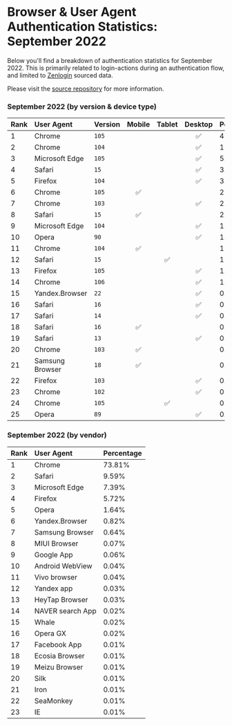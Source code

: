 # Browser & User Agent Authentication Statistics: September 2022

Below you'll find a breakdown of authentication statistics for
September 2022. This is primarily related to login-actions during an
authentication flow, and limited to <a href="https://zenlogin.co"/>Zenlogin</a>
sourced data.

Please visit the
<a href="https://github.com/zenlogin/browser-user-agent-authentication-statistics">source repository</a>
for more information.

### September 2022 (by version & device type)
| Rank | User Agent | Version | Mobile | Tablet | Desktop | Percentage |
| :--- | :--- | :--- | :---: | :---: | :---: | :--- |
| 1 | Chrome | `105` | | | ✅ | 45.91% |
| 2 | Chrome | `104` | | | ✅ | 17.5% |
| 3 | Microsoft Edge | `105` | | | ✅ | 5.77% |
| 4 | Safari | `15` | | | ✅ | 3.62% |
| 5 | Firefox | `104` | | | ✅ | 3.4% |
| 6 | Chrome | `105` | ✅ | | | 2.56% |
| 7 | Chrome | `103` | | | ✅ | 2.14% |
| 8 | Safari | `15` | ✅ | | | 2.04% |
| 9 | Microsoft Edge | `104` | | | ✅ | 1.43% |
| 10 | Opera | `90` | | | ✅ | 1.35% |
| 11 | Chrome | `104` | ✅ | | | 1.29% |
| 12 | Safari | `15` | | ✅ | | 1.23% |
| 13 | Firefox | `105` | | | ✅ | 1.2% |
| 14 | Chrome | `106` | | | ✅ | 1.17% |
| 15 | Yandex.Browser | `22` | | | ✅ | 0.76% |
| 16 | Safari | `16` | | | ✅ | 0.73% |
| 17 | Safari | `14` | | | ✅ | 0.67% |
| 18 | Safari | `16` | ✅ | | | 0.48% |
| 19 | Safari | `13` | | | ✅ | 0.47% |
| 20 | Chrome | `103` | ✅ | | | 0.42% |
| 21 | Samsung Browser | `18` | ✅ | | | 0.42% |
| 22 | Firefox | `103` | | | ✅ | 0.41% |
| 23 | Chrome | `102` | | | ✅ | 0.35% |
| 24 | Chrome | `105` | | ✅ | | 0.26% |
| 25 | Opera | `89` | | | ✅ | 0.21% |

### September 2022 (by vendor)
| Rank | User Agent | Percentage |
| :--- | :--- | :--- |
| 1 | Chrome | 73.81% |
| 2 | Safari | 9.59% |
| 3 | Microsoft Edge | 7.39% |
| 4 | Firefox | 5.72% |
| 5 | Opera | 1.64% |
| 6 | Yandex.Browser | 0.82% |
| 7 | Samsung Browser | 0.64% |
| 8 | MIUI Browser | 0.07% |
| 9 | Google App | 0.06% |
| 10 | Android WebView | 0.04% |
| 11 | Vivo browser | 0.04% |
| 12 | Yandex app | 0.03% |
| 13 | HeyTap Browser | 0.03% |
| 14 | NAVER search App | 0.02% |
| 15 | Whale | 0.02% |
| 16 | Opera GX | 0.02% |
| 17 | Facebook App | 0.01% |
| 18 | Ecosia Browser | 0.01% |
| 19 | Meizu Browser | 0.01% |
| 20 | Silk | 0.01% |
| 21 | Iron | 0.01% |
| 22 | SeaMonkey | 0.01% |
| 23 | IE | 0.01% |
